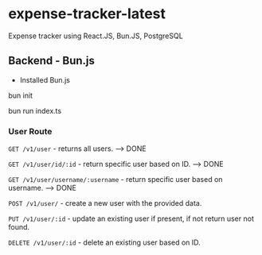 # expense-tracker-latest
Expense tracker using React.JS, Bun.JS, PostgreSQL

## Backend - Bun.js
- Installed Bun.js

bun init

bun run index.ts


### User Route

`GET /v1/user` - returns all users. --> DONE

`GET /v1/user/id/:id` - return specific user based on ID. --> DONE

`GET /v1/user/username/:username` - return specific user based on username. --> DONE

`POST /v1/user/` - create a new user with the provided data. 

`PUT /v1/user/:id` - update an existing user if present, if not return user not found. 

`DELETE /v1/user/:id` - delete an existing user based on ID.



